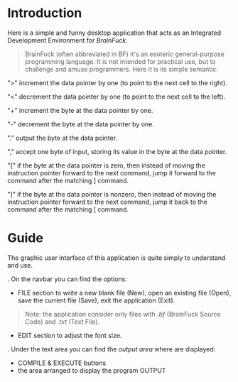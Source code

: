 # Introduction

Here is a simple and funny desktop application that acts as an Integrated Development Environment for *BrainFuck*.

> BrainFuck (often abbreviated in BF) it's an esoteric general-purpose programming language. It is not intended for practical use, but to challenge and amuse programmers. Here it is its simple semantic:

">"	increment the data pointer by one (to point to the next cell to the right).

"<"	decrement the data pointer by one (to point to the next cell to the left).

"+"	increment the byte at the data pointer by one.

"-"	decrement the byte at the data pointer by one.

"."	output the byte at the data pointer.

","	accept one byte of input, storing its value in the byte at the data pointer.

"["	if the byte at the data pointer is zero, then instead of moving the instruction pointer forward to the next command, jump it forward to the command after the matching ] command.

"]"	if the byte at the data pointer is nonzero, then instead of moving the instruction pointer forward to the next command, jump it back to the command after the matching [ command.


# Guide

The graphic user interface of this application is quite simply to understand and use.

 . On the navbar you can find the options:
- FILE section to write a new blank file (New), open an existing file (Open), save the current file (Save), exit the application (Exit).
> Note: the application consider only files with *.bf* (BrainFuck Source Code) and *.txt* (Text File).
- EDIT section to adjust the font size.
  
. Under the text area you can find the *output area* where are displayed:
- COMPILE & EXECUTE buttons
- the area arranged to display the program OUTPUT


